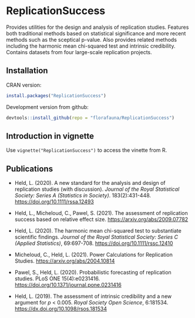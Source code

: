 # ReplicationSuccess

Provides utilities for the design and analysis of replication studies.
Features both traditional methods based on statistical significance and
more recent methods such as the sceptical p-value. Also provides related
methods including the harmonic mean chi-squared test and intrinsic credibility.
Contains datasets from four large-scale replication projects.

## Installation

CRAN version:
```r
install.packages("ReplicationSuccess")
```

Development version from github:
```r
devtools::install_github(repo = "florafauna/ReplicationSuccess")
```

## Introduction in vignette

Use `vignette("ReplicationSuccess")` to access the vinette from R. 

## Publications

  - Held, L. (2020). A new standard for the analysis and design of replication
  studies (with discussion). *Journal of the Royal Statistical Society: Series A
  (Statistics in Society)*. 183(2):431-448. <https://doi.org/10.1111/rssa.12493>
  
  - Held, L., Micheloud, C., Pawel, S. (2021). The assessment of replication
  success based on relative effect size. <https://arxiv.org/abs/2009.07782>
  
  - Held, L. (2020). The harmonic mean chi-squared test to substantiate
    scientific findings. *Journal of the Royal Statistical Society: Series C
    (Applied Statistics)*, 69:697-708. <https://doi.org/10.1111/rssc.12410>
    
  - Micheloud, C., Held, L. (2021). Power Calculations for Replication Studies.
    <https://arxiv.org/abs/2004.10814>
    
  - Pawel, S., Held, L. (2020). Probabilistic forecasting of replication
    studies. PLoS ONE 15(4):e0231416.
    <https://doi.org/10.1371/journal.pone.0231416>
    
  - Held, L. (2019). The assessment of intrinsic credibility and a new argument
    for *p* < 0.005. *Royal Society Open Science*, 6:181534.
    <https://dx.doi.org/10.1098/rsos.181534>
